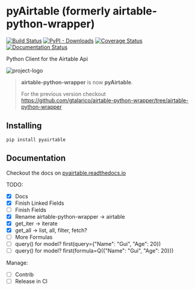 # pyAirtable (formerly airtable-python-wrapper)

[![Build Status](https://travis-ci.com/gtalarico/pyairtable.svg?branch=master)](https://travis-ci.com/gtalarico/pyairtable)
[![PyPI - Downloads](https://img.shields.io/pypi/dm/pyairtable.svg?label=pypi%20downloads)](https://pypi.org/project/pyairtable/)
[![Coverage Status](https://coveralls.io/repos/github/gtalarico/pyairtable/badge.svg?branch=master)](https://coveralls.io/github/gtalarico/pyairtable?branch=master)
[![Documentation Status](https://readthedocs.org/projects/pyairtable/badge/?version=latest)](http://pyairtable.readthedocs.io/en/latest/?badge=latest)

Python Client for the Airtable Api

![project-logo](https://github.com/gtalarico/pyairtable/blob/master/docs/source/_static/logo-text.svg)

> **airtable-python-wrapper** is now **pyAirtable**.
>
> For the previous version checkout https://github.com/gtalarico/airtable-python-wrapper/tree/airtable-python-wrapper
## Installing

```
pip install pyairtable
```

## Documentation

Checkout the docs on [pyairtable.readthedocs.io](http://pyairtable.readthedocs.io/)


TODO:

- [X] Docs
- [X] Finish Linked Fields
- [ ] Finish Fields
- [x] Rename airtable-python-wrapper -> airtable
- [x] get_iter -> iterate
- [x] get_all -> list, all, filter, fetch?
- [ ] More Formulas
- [ ] query() for model? first(query={"Name": "Gui", "Age": 20})
- [ ] query() for model? first(formula=Q({"Name": "Gui", "Age": 20}))

Manage:
- [ ] Contrib
- [ ] Release in CI
